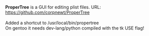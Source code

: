 **ProperTree** is a GUI for editing plist files. URL: https://github.com/corpnewt/ProperTree<br/><br/>
Added a shortcut to /usr/local/bin/propertree<br/>
On gentoo it needs dev-lang/python compiled with the tk USE flag!

